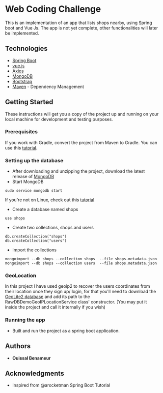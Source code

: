 # Web Coding Challenge

This is an implementation of an app that lists shops nearby, using Spring boot and Vue Js.
The app is not yet complete, other functionalities will later be implemented.

## Technologies 

* [Spring Boot](https://projects.spring.io/spring-boot/)
* [vue.js](https://vuejs.org/)
* [Axios](https://github.com/axios/axios)
* [MongoDB](https://github.com/axios/axios)
* [Bootstrap](https://docs.mongodb.com/)
* [Maven](https://maven.apache.org/) - Dependency Management


## Getting Started

These instructions will get you a copy of the project up and running on your local machine for development and testing purposes.

### Prerequisites

If you work with Gradle, convert the project from Maven to Gradle. You can use this [tutorial](https://www.credera.com/blog/custom-application-development/converting-spring-boot-project-maven-gradle-sts/?PageSpeed=noscript).

### Setting up the database

* After downloading and unzipping the project, download the latest release of [MongoDB](https://www.mongodb.com/download-center#community)
* Start MongoDB 

```
sudo service mongodb start
```
If you're not on Linux, check out this [tutorial](https://www.tutorialspoint.com/mongodb/mongodb_environment.htm)

* Create a database named shops
```
use shops
```
* Create two collections, shops and users

```
db.createCollection("shops")
db.createCollection("users")
```
* Import the collections
```
mongoimport --db shops --collection shops  --file shops.metadata.json
mongoimport --db shops --collection users  --file shops.metadata.json
```

### GeoLocation

In this project I have used geoip2 to recover the users coordinates from their location once they sign up/ login, for that you'll need to download the [GeoLite2 database](http://www.baeldung.com/geolocation-by-ip-with-maxmind) and add its path to the RawDBDemoGeoIPLocationService class' constructor. (You may put it inside the project and call it internally if you wish)

### Running the app

* Built and run the project as a spring boot application.


## Authors

* **Ouissal Benameur**

## Acknowledgments

* Inspired from @arocketman Spring Boot Tutorial

